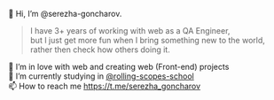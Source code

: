 👋 Hi, I’m @serezha-goncharov.

> I have 3+ years of working with web as a QA Engineer,  
> but I just get more fun when I bring something new to the world,  
> rather then check how others doing it.

🚀 I’m in love with web and creating web (Front-end) projects  
🌱 I’m currently studying in [@rolling-scopes-school](https://github.com/rolling-scopes-school)  
📫 How to reach me https://t.me/serezha_goncharov  

<!---
serezha-goncharov/serezha-goncharov is a ✨ special ✨ repository because its `README.md` (this file) appears on your GitHub profile.
You can click the Preview link to take a look at your changes.
--->
